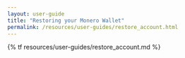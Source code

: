 ```yaml
---
layout: user-guide
title: "Restoring your Monero Wallet"
permalink: /resources/user-guides/restore_account.html
---
```


{% tf resources/user-guides/restore_account.md %}